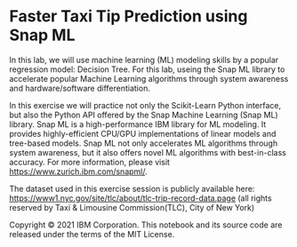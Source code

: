 # Faster Taxi Tip Prediction using Snap ML

In this lab, we will use machine learning (ML) modeling skills by a popular regression model: Decision Tree.  For this lab, useing the Snap ML library to accelerate popular Machine Learning algorithms through system awareness and hardware/software differentiation.

In this exercise we will practice not only the Scikit-Learn Python interface, but also the Python API offered by the Snap Machine Learning (Snap ML) library. Snap ML is a high-performance IBM library for ML modeling. It provides highly-efficient CPU/GPU implementations of linear models and tree-based models. Snap ML not only accelerates ML algorithms through system awareness, but it also offers novel ML algorithms with best-in-class accuracy. For more information, please visit https://www.zurich.ibm.com/snapml/.

The dataset used in this exercise session is publicly available here: https://www1.nyc.gov/site/tlc/about/tlc-trip-record-data.page (all rights reserved by Taxi & Limousine Commission(TLC), City of New York)


Copyright © 2021 IBM Corporation. This notebook and its source code are released under the terms of the MIT License.
